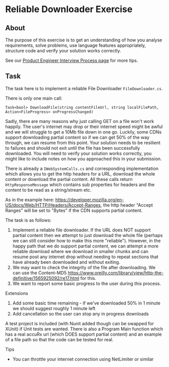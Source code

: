 # Reliable Downloader Exercise

## About

The purpose of this exercise is to get an understanding of how you analyse requirements, solve problems, use language features appropriately, structure code and verify your solution works correctly.

See our [Product Engineer Interview Process page](https://www.notion.so/accurx/Product-Engineer-Interview-Process-440518330d144db2bb51f8bc16bdc5c0) for more tips.

## Task

The task here is to implement a reliable File Downloader ```FileDownloader.cs```.

There is only one main call:

```Task<bool> DownloadFile(string contentFileUrl, string localFilePath, Action<FileProgress> onProgressChanged)```

Sadly, there are many reasons why just calling GET on a file won't work happily. The user's internet may drop or their internet speed might be awful and we will struggle to get a 10Mb file down in one go. Luckily, some CDNs support downloading partial content so if we can get 50% of the way through, we can resume from this point. Your solution needs to be resilient to failures and should not exit until the file has been successfully downloaded. You will need to verify your solution works correctly, you might like to include notes on how you approached this in your submission.   

There is already a ```IWebSystemCalls.cs``` and corresponding implementation which allows you to get the http headers for a URL, download the whole content or download the partial content. All these calls return ```HttpResponseMessage``` which contains sub properties for headers and the content to be read as a string/stream etc.

As in the example here: https://developer.mozilla.org/en-US/docs/Web/HTTP/Headers/Accept-Ranges, the http header "Accept Ranges" will be set to "Bytes" if the CDN supports partial content.

The task is as follows:

1. Implement a reliable file downloader. If the URL does NOT support partial content then we attempt to just download the whole file (perhaps we can still consider how to make this more "reliable"). However, in the happy path that we do support partial content, we can attempt a more reliable download where we download in smaller chunks and can resume post any internet drop without needing to repeat sections that have already been downloaded and without exiting.
2. We may want to check the integrity of the file after downloading. We can use the Content-MD5 https://www.oreilly.com/library/view/http-the-definitive/1565925092/re17.html for this.
3. We want to report some basic progress to the user during this process.

Extensions

1. Add some basic time remaining - if we've downloaded 50% in 1 minute we should suggest roughly 1 minute left
2. Add cancellation so the user can stop any in progress downloads

A test project is included (with Nunit added though can be swapped for XUnit) if Unit tests are wanted. There is also a Program Main function which has a real accuRx url (which DOES support partial content) and an example of a file path so that the code can be tested for real.

Tips

- You can throttle your internet connection using NetLimiter or similar
